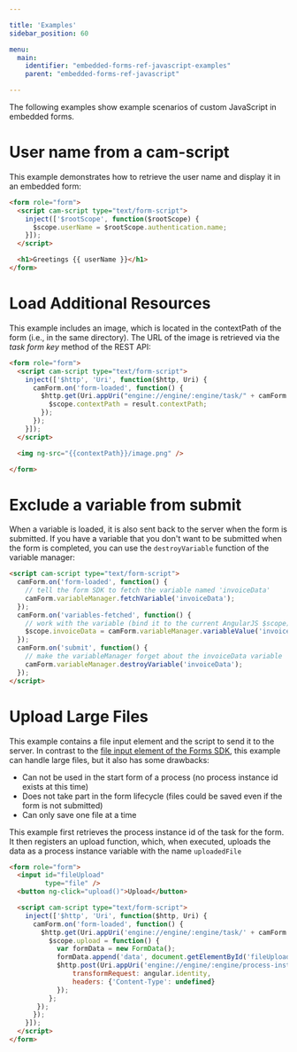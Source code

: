 ```yaml
---

title: 'Examples'
sidebar_position: 60

menu:
  main:
    identifier: "embedded-forms-ref-javascript-examples"
    parent: "embedded-forms-ref-javascript"

---
```


The following examples show example scenarios of custom JavaScript in embedded forms.


# User name from a cam-script

This example demonstrates how to retrieve the user name and display it in an embedded form:

```html
<form role="form">
  <script cam-script type="text/form-script">
    inject(['$rootScope', function($rootScope) {
      $scope.userName = $rootScope.authentication.name;
    }]);
  </script>

  <h1>Greetings {{ userName }}</h1>
</form>
```


# Load Additional Resources

This example includes an image, which is located in the contextPath of the form (i.e., in the same directory). The URL of the image is retrieved via the _task form key_ method of the REST API:

```html
<form role="form">
  <script cam-script type="text/form-script">
    inject(['$http', 'Uri', function($http, Uri) {
      camForm.on('form-loaded', function() {
        $http.get(Uri.appUri("engine://engine/:engine/task/" + camForm.taskId + "/form")).then(function(result){
          $scope.contextPath = result.contextPath;
        });
      });
    }]);
  </script>

  <img ng-src="{{contextPath}}/image.png" />

</form>
```

# Exclude a variable from submit

When a variable is loaded, it is also sent back to the server when the form is submitted. If you have a variable that you don't want to be submitted when the form is completed, you can use the `destroyVariable` function of the variable manager:

```html
<script cam-script type="text/form-script">
  camForm.on('form-loaded', function() {
    // tell the form SDK to fetch the variable named 'invoiceData'
    camForm.variableManager.fetchVariable('invoiceData');
  });
  camForm.on('variables-fetched', function() {
    // work with the variable (bind it to the current AngularJS $scope)
    $scope.invoiceData = camForm.variableManager.variableValue('invoiceData');
  });
  camForm.on('submit', function() {
    // make the variableManager forget about the invoiceData variable
    camForm.variableManager.destroyVariable('invoiceData');
  });
</script>
```

# Upload Large Files

This example contains a file input element and the script to send it to the server. In contrast to the [file input element of the Forms SDK](../reference/forms/embedded-forms/controls/files.md), this example can handle large files, but it also has some drawbacks:

* Can not be used in the start form of a process (no process instance id exists at this time)
* Does not take part in the form lifecycle (files could be saved even if the form is not submitted)
* Can only save one file at a time

This example first retrieves the process instance id of the task for the form. It then registers an upload function, which, when executed, uploads the data as a process instance variable with the name `uploadedFile`

```html
<form role="form">
  <input id="fileUpload"
         type="file" />
  <button ng-click="upload()">Upload</button>

  <script cam-script type="text/form-script">
    inject(['$http', 'Uri', function($http, Uri) {
      camForm.on('form-loaded', function() {
        $http.get(Uri.appUri('engine://engine/:engine/task/' + camForm.taskId)).then(function(result){
          $scope.upload = function() {
            var formData = new FormData();
            formData.append('data', document.getElementById('fileUpload').files[0]);
            $http.post(Uri.appUri('engine://engine/:engine/process-instance/' + result.data.processInstanceId + '/variables/uploadedFile/data'), formData, {
                transformRequest: angular.identity,
                headers: {'Content-Type': undefined}
            });
          };
       });
      });
    }]);
  </script>
</form>
```

